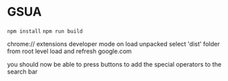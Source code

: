 # GSUA

`npm install`
`npm run build`

chrome:// extensions
developer mode on
load unpacked
select 'dist' folder from root level
load and refresh google.com

you should now be able to press buttons to add the special operators to the search bar